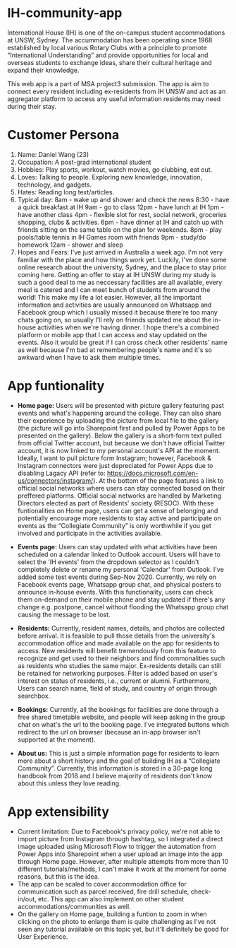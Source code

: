 # IH-community-app
International House (IH) is one of the on-campus student accommodations at UNSW, Sydney. The accummodation has been operating since 1968 established by local various Rotary Clubs with a principle to promote “International Understanding” and provide opportunities for local and overseas students to exchange ideas, share their cultural heritage and expand their knowledge.

This web app is a part of MSA project3 submission. The app is aim to connect every resident including ex-residents from IH UNSW and act as an aggregator platform to access any useful information residents may need during their stay.

# Customer Persona
1. Name: Daniel Wang (23)
2. Occupation: A post-grad international student
3. Hobbies: Play sports, workout, watch movies, go clubbing, eat out.
4. Loves: Talking to people. Exploring new knowledge, innovation, technology, and gadgets.
5. Hates: Reading long text/articles.
6. Typical day: 
    8am - wake up and shower and check the news
    8:30 - have a quick breakfast at IH
    9am - go to class
    12pm -  have lunch at IH
    1pm - have another class
    4pm - flexible slot for rest, social network, groceries shopping, clubs & activities.
    6pm - have dinner at IH and catch up with friends sitting on the same table on the plan for weekends.
    8pm - play pools/table tennis in IH Games room with friends
    9pm - study/do homework
    12am - shower and sleep
7. Hopes and Fears:
    I've just arrived in Australia a week ago. I'm not very familiar with the place and how things work yet. Luckily, I've done some online research about the university, Sydney, and the place to stay prior coming here. Getting an offer to stay at IH UNSW during my study is such a good deal to me as neccessary facilities are all available, every meal is catered and I can meet bunch of students from around the world! This make my life a lot easier. However, all the important information and activities are usually announced on Whatsapp and Facebook group which I usually missed it because there're too many chats going on, so usually I'll rely on friends updated me about the in-house activities when we're having dinner. I hope there's a combined platform or mobile app that I can access and stay updated on the events. Also it would be great if I can cross check other residents' name as well because I'm bad at remembering people's name and it's so awkward when I have to ask them multiple times.
    

# App funtionality
- <b>Home page:</b> Users will be presented with picture gallery featuring past events and what's happening around the college. They can also share their experience by uploading the picture from local file to the gallery (the picture will go into Sharepoint first and pulled by Power Apps to be presented on the gallery). Below the gallery is a short-form text pulled from official Twitter account, but because we don't have official Twitter account, it is now linked to my personal account's API at the moment. Ideally, I want to pull picture form Instagram; however, Facebook & Instagram connectors were just depreciated for Power Apps due to disabling Lagacy API (refer to: https://docs.microsoft.com/en-us/connectors/instagram/).
At the bottom of the page features a link to official social networks where users can stay connected based on their preffered platforms. Official social networks are handled by Marketing Directors elected as part of Residents' society (RESOC). 
With these funtionalities on Home page, users can get a sense of belonging and potentially encourage more residents to stay active and participate on events as the “Collegiate Community” is only worthwhile if you get involved and participate in the activities available.

- <b>Events page:</b> Users can stay updated with what activities have been scheduled on a calendar linked to Outlook account. Users will have to select the 'IH events' from the dropdown selector as I couldn't completely delete or rename my personal 'Calendar' from Outlook. I've added some test events during Sep-Nov 2020.
Currently, we rely on Facebook events page, Whatsapp group chat, and physical posters to announce in-house events. With this functionality, users can check them on-demand on their mobile phone and stay updated if there's any change e.g. postpone, cancel without flooding the Whatsapp group chat causing the message to be lost.

- <b>Residents:</b> Currently, resident names, details, and photos are collected before arrival. It is feasible to pull those details from the university's accommodation office and made available on the app for residents to access.
New residents will benefit tremendously from this feature to recognize and get used to their neighbors and find commonalities such as residents who studies the same major. Ex-residents details can still be retained for networking purposes. Filter is added based on user's interest on status of residents, i.e., current or alumni. Furthermore, Users can search name, field of study, and country of origin through searchbox.

- <b>Bookings:</b> Currently, all the bookings for facilities are done through a free shared timetable website, and people will keep asking in the group chat on what's the url to the booking page. I've integrated buttons which redirect to the url on browser (because an in-app browser isn't supported at the moment).

- <b>About us:</b> This is just a simple information page for residents to learn more about a short history and the goal of building IH as a “Collegiate Community”. Currently, this information is stored in a 30-page long handbook from 2018 and I believe majority of residents don't know about this unless they love reading.

# App extensibility
- Current limitation: Due to Facebook's privacy policy, we're not able to import picture from Instagram through hashtag, so I integrated a direct image uploaded using Microsoft Flow to trigger the automation from Power Apps into Sharepoint when a user upload an image into the app through Home page. However, after multiple attempts from more than 10 different tutorials/methods, I can't make it work at the moment for some reasons, but this is the idea.
- The app can be scaled to cover accommodation office for communication such as parcel received, fire drill schedule, check-in/out, etc. This app can also implement on other student accommodations/communities as well.
- On the gallery on Home page, building a funtion to zoom in when clicking on the photo to enlarge them is quite challenging as I've not seen any tutorial available on this topic yet, but it'll definitely be good for User Experience.

